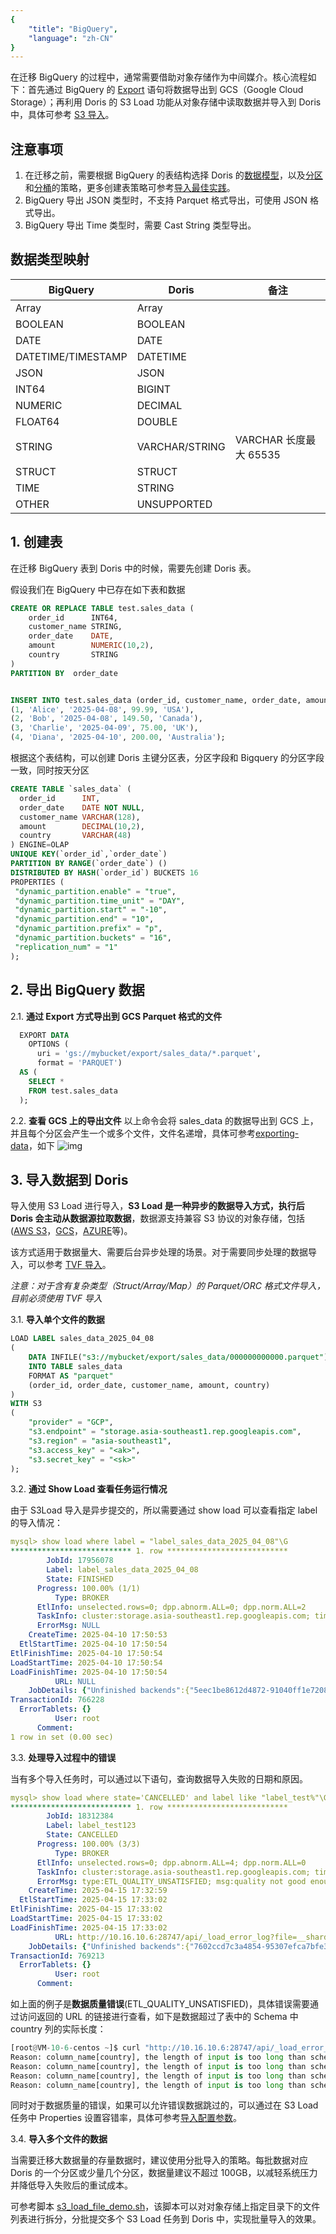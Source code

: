 ```yaml
---
{
    "title": "BigQuery",
    "language": "zh-CN"
}
---
```


<!-- 
Licensed to the Apache Software Foundation (ASF) under one
or more contributor license agreements.  See the NOTICE file
distributed with this work for additional information
regarding copyright ownership.  The ASF licenses this file
to you under the Apache License, Version 2.0 (the
"License"); you may not use this file except in compliance
with the License.  You may obtain a copy of the License at

  http://www.apache.org/licenses/LICENSE-2.0

Unless required by applicable law or agreed to in writing,
software distributed under the License is distributed on an
"AS IS" BASIS, WITHOUT WARRANTIES OR CONDITIONS OF ANY
KIND, either express or implied.  See the License for the
specific language governing permissions and limitations
under the License.
-->

在迁移 BigQuery 的过程中，通常需要借助对象存储作为中间媒介。核心流程如下：首先通过 BigQuery 的 [Export](https://cloud.google.com/bigquery/docs/exporting-data) 语句将数据导出到 GCS（Google Cloud Storage）；再利用 Doris 的 S3 Load 功能从对象存储中读取数据并导入到 Doris 中，具体可参考 [S3 导入](./amazon-s3.md)。

## 注意事项

1. 在迁移之前，需要根据 BigQuery 的表结构选择 Doris 的[数据模型](../../../table-design/data-model/overview.md)，以及[分区](../../../table-design/data-partitioning/dynamic-partitioning.md)和[分桶](../../../table-design/data-partitioning/data-bucketing.md)的策略，更多创建表策略可参考[导入最佳实践](../load-best-practices.md)。
2. BigQuery 导出 JSON 类型时，不支持 Parquet 格式导出，可使用 JSON 格式导出。
3. BigQuery 导出 Time 类型时，需要 Cast String 类型导出。

## 数据类型映射

| BigQuery           | Doris          | 备注                 |
| ------------------ | -------------- | -------------------- |
| Array              | Array          |                      |
| BOOLEAN            | BOOLEAN        |                      |
| DATE               | DATE           |                      |
| DATETIME/TIMESTAMP | DATETIME       |                      |
| JSON               | JSON           |                      |
| INT64              | BIGINT         |                      |
| NUMERIC            | DECIMAL        |                      |
| FLOAT64            | DOUBLE         |                      |
| STRING             | VARCHAR/STRING | VARCHAR 长度最大 65535 |
| STRUCT             | STRUCT         |                      |
| TIME               | STRING         |                      |
| OTHER              | UNSUPPORTED    |                      |

## 1. 创建表

在迁移 BigQuery 表到 Doris 中的时候，需要先创建 Doris 表。

假设我们在 BigQuery 中已存在如下表和数据

```SQL
CREATE OR REPLACE TABLE test.sales_data (
    order_id      INT64,
    customer_name STRING,
    order_date    DATE,
    amount        NUMERIC(10,2),
    country       STRING
)
PARTITION BY  order_date


INSERT INTO test.sales_data (order_id, customer_name, order_date, amount, country) VALUES
(1, 'Alice', '2025-04-08', 99.99, 'USA'),
(2, 'Bob', '2025-04-08', 149.50, 'Canada'),
(3, 'Charlie', '2025-04-09', 75.00, 'UK'),
(4, 'Diana', '2025-04-10', 200.00, 'Australia');
```

根据这个表结构，可以创建 Doris 主键分区表，分区字段和 Bigquery 的分区字段一致，同时按天分区

```sql
CREATE TABLE `sales_data` (
  order_id      INT,
  order_date    DATE NOT NULL,
  customer_name VARCHAR(128),
  amount        DECIMAL(10,2),
  country       VARCHAR(48)
) ENGINE=OLAP
UNIQUE KEY(`order_id`,`order_date`)
PARTITION BY RANGE(`order_date`) ()
DISTRIBUTED BY HASH(`order_id`) BUCKETS 16
PROPERTIES (
 "dynamic_partition.enable" = "true",
 "dynamic_partition.time_unit" = "DAY",
 "dynamic_partition.start" = "-10",
 "dynamic_partition.end" = "10",
 "dynamic_partition.prefix" = "p",
 "dynamic_partition.buckets" = "16",
 "replication_num" = "1"
);
```

## 2. 导出 BigQuery 数据

2.1. **通过 Export 方式导出到 GCS Parquet 格式的文件**
  ```sql
    EXPORT DATA
      OPTIONS (
        uri = 'gs://mybucket/export/sales_data/*.parquet',
        format = 'PARQUET')
    AS (
      SELECT *
      FROM test.sales_data 
    );
  ```
2.2. **查看 GCS 上的导出文件**
  以上命令会将 sales_data 的数据导出到 GCS 上，并且每个分区会产生一个或多个文件，文件名递增，具体可参考[exporting-data](https://cloud.google.com/bigquery/docs/exporting-data#exporting_data_into_one_or_more_files)，如下
  ![img](/images/data-operate/gcs_export.png)

## 3. 导入数据到 Doris

导入使用 S3 Load 进行导入，**S3 Load 是一种异步的数据导入方式，执行后 Doris 会主动从数据源拉取数据**，数据源支持兼容 S3 协议的对象存储，包括 ([AWS S3](./amazon-s3.md)，[GCS](./google-cloud-storage.md)，[AZURE](./azure-storage.md)等)。

该方式适用于数据量大、需要后台异步处理的场景。对于需要同步处理的数据导入，可以参考 [TVF 导入](./amazon-s3.md#load-with-tvf)。

*注意：对于含有复杂类型（Struct/Array/Map）的 Parquet/ORC 格式文件导入，目前必须使用 TVF 导入*

3.1. **导入单个文件的数据**

  ```sql
  LOAD LABEL sales_data_2025_04_08
  (
      DATA INFILE("s3://mybucket/export/sales_data/000000000000.parquet")
      INTO TABLE sales_data
      FORMAT AS "parquet"
      (order_id, order_date, customer_name, amount, country)
  )
  WITH S3
  (
      "provider" = "GCP",
      "s3.endpoint" = "storage.asia-southeast1.rep.googleapis.com",  
      "s3.region" = "asia-southeast1",
      "s3.access_key" = "<ak>",
      "s3.secret_key" = "<sk>"
  );
  ```

3.2. **通过 Show Load 查看任务运行情况**

  由于 S3Load 导入是异步提交的，所以需要通过 show load 可以查看指定 label 的导入情况：

  ```yaml
  mysql> show load where label = "label_sales_data_2025_04_08"\G
  *************************** 1. row ***************************
          JobId: 17956078
          Label: label_sales_data_2025_04_08
          State: FINISHED
        Progress: 100.00% (1/1)
            Type: BROKER
        EtlInfo: unselected.rows=0; dpp.abnorm.ALL=0; dpp.norm.ALL=2
        TaskInfo: cluster:storage.asia-southeast1.rep.googleapis.com; timeout(s):3600; max_filter_ratio:0.0; priority:NORMAL
        ErrorMsg: NULL
      CreateTime: 2025-04-10 17:50:53
    EtlStartTime: 2025-04-10 17:50:54
  EtlFinishTime: 2025-04-10 17:50:54
  LoadStartTime: 2025-04-10 17:50:54
  LoadFinishTime: 2025-04-10 17:50:54
            URL: NULL
      JobDetails: {"Unfinished backends":{"5eec1be8612d4872-91040ff1e7208a4f":[]},"ScannedRows":2,"TaskNumber":1,"LoadBytes":91,"All backends":{"5eec1be8612d4872-91040ff1e7208a4f":[10022]},"FileNumber":1,"FileSize":1620}
  TransactionId: 766228
    ErrorTablets: {}
            User: root
        Comment: 
  1 row in set (0.00 sec)
  ```

3.3. **处理导入过程中的错误**

  当有多个导入任务时，可以通过以下语句，查询数据导入失败的日期和原因。

  ```yaml
  mysql> show load where state='CANCELLED' and label like "label_test%"\G
  *************************** 1. row ***************************
          JobId: 18312384
          Label: label_test123
          State: CANCELLED
        Progress: 100.00% (3/3)
            Type: BROKER
        EtlInfo: unselected.rows=0; dpp.abnorm.ALL=4; dpp.norm.ALL=0
        TaskInfo: cluster:storage.asia-southeast1.rep.googleapis.com; timeout(s):14400; max_filter_ratio:0.0; priority:NORMAL
        ErrorMsg: type:ETL_QUALITY_UNSATISFIED; msg:quality not good enough to cancel
      CreateTime: 2025-04-15 17:32:59
    EtlStartTime: 2025-04-15 17:33:02
  EtlFinishTime: 2025-04-15 17:33:02
  LoadStartTime: 2025-04-15 17:33:02
  LoadFinishTime: 2025-04-15 17:33:02
            URL: http://10.16.10.6:28747/api/_load_error_log?file=__shard_2/error_log_insert_stmt_7602ccd7c3a4854-95307efca7bfe342_7602ccd7c3a4854_95307efca7bfe342
      JobDetails: {"Unfinished backends":{"7602ccd7c3a4854-95307efca7bfe341":[]},"ScannedRows":4,"TaskNumber":1,"LoadBytes":188,"All backends":{"7602ccd7c3a4854-95307efca7bfe341":[10022]},"FileNumber":3,"FileSize":4839}
  TransactionId: 769213
    ErrorTablets: {}
            User: root
        Comment: 
  ```

  如上面的例子是**数据质量错误**(ETL_QUALITY_UNSATISFIED)，具体错误需要通过访问返回的 URL 的链接进行查看，如下是数据超过了表中的 Schema 中 country 列的实际长度：

  ```python
  [root@VM-10-6-centos ~]$ curl "http://10.16.10.6:28747/api/_load_error_log?file=__shard_2/error_log_insert_stmt_7602ccd7c3a4854-95307efca7bfe342_7602ccd7c3a4854_95307efca7bfe342"
  Reason: column_name[country], the length of input is too long than schema. first 32 bytes of input str: [USA] schema length: 1; actual length: 3; . src line []; 
  Reason: column_name[country], the length of input is too long than schema. first 32 bytes of input str: [Canada] schema length: 1; actual length: 6; . src line []; 
  Reason: column_name[country], the length of input is too long than schema. first 32 bytes of input str: [UK] schema length: 1; actual length: 2; . src line []; 
  Reason: column_name[country], the length of input is too long than schema. first 32 bytes of input str: [Australia] schema length: 1; actual length: 9; . src line [];
  ```

  同时对于数据质量的错误，如果可以允许错误数据跳过的，可以通过在 S3 Load 任务中 Properties 设置容错率，具体可参考[导入配置参数](../../import/import-way/broker-load-manual.md#related-configurations)。

3.4. **导入多个文件的数据**

  当需要迁移大数据量的存量数据时，建议使用分批导入的策略。每批数据对应 Doris 的一个分区或少量几个分区，数据量建议不超过 100GB，以减轻系统压力并降低导入失败后的重试成本。

  可参考脚本 [s3_load_file_demo.sh](https://github.com/apache/doris/blob/master/samples/load/shell/s3_load_file_demo.sh)，该脚本可以对对象存储上指定目录下的文件列表进行拆分，分批提交多个 S3 Load 任务到 Doris 中，实现批量导入的效果。